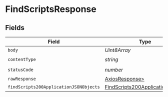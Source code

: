 # FindScriptsResponse


## Fields

| Field                                                                                       | Type                                                                                        | Required                                                                                    | Description                                                                                 |
| ------------------------------------------------------------------------------------------- | ------------------------------------------------------------------------------------------- | ------------------------------------------------------------------------------------------- | ------------------------------------------------------------------------------------------- |
| `body`                                                                                      | *Uint8Array*                                                                                | :heavy_minus_sign:                                                                          | N/A                                                                                         |
| `contentType`                                                                               | *string*                                                                                    | :heavy_check_mark:                                                                          | N/A                                                                                         |
| `statusCode`                                                                                | *number*                                                                                    | :heavy_check_mark:                                                                          | N/A                                                                                         |
| `rawResponse`                                                                               | [AxiosResponse>](https://axios-http.com/docs/res_schema)                                    | :heavy_minus_sign:                                                                          | N/A                                                                                         |
| `findScripts200ApplicationJSONObjects`                                                      | [FindScripts200ApplicationJSON](../../models/operations/findscripts200applicationjson.md)[] | :heavy_minus_sign:                                                                          | OK                                                                                          |
